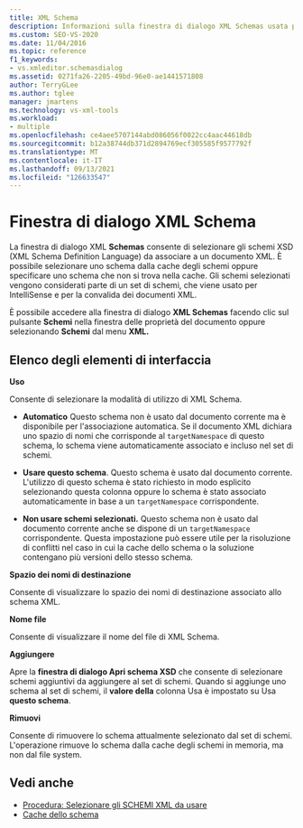 ```yaml
---
title: XML Schema
description: Informazioni sulla finestra di dialogo XML Schemas usata per selezionare gli schemi XSD (XML Schema Definition Language) da associare a un documento XML.
ms.custom: SEO-VS-2020
ms.date: 11/04/2016
ms.topic: reference
f1_keywords:
- vs.xmleditor.schemasdialog
ms.assetid: 0271fa26-2205-49bd-96e0-ae1441571808
author: TerryGLee
ms.author: tglee
manager: jmartens
ms.technology: vs-xml-tools
ms.workload:
- multiple
ms.openlocfilehash: ce4aee5707144abd086056f0022cc4aac44618db
ms.sourcegitcommit: b12a38744db371d2894769ecf305585f9577792f
ms.translationtype: MT
ms.contentlocale: it-IT
ms.lasthandoff: 09/13/2021
ms.locfileid: "126633547"
---
```

# <a name="xml-schemas-dialog-box"></a>Finestra di dialogo XML Schema

La finestra di dialogo XML **Schemas** consente di selezionare gli schemi XSD (XML Schema Definition Language) da associare a un documento XML. È possibile selezionare uno schema dalla cache degli schemi oppure specificare uno schema che non si trova nella cache. Gli schemi selezionati vengono considerati parte di un set di schemi, che viene usato per IntelliSense e per la convalida dei documenti XML.

È possibile accedere alla finestra di dialogo **XML Schemas** facendo clic sul pulsante **Schemi** nella finestra delle proprietà del documento oppure selezionando **Schemi** dal menu **XML.**

## <a name="uielement-list"></a>Elenco degli elementi di interfaccia

**Uso**

Consente di selezionare la modalità di utilizzo di XML Schema.

- **Automatico** Questo schema non è usato dal documento corrente ma è disponibile per l'associazione automatica. Se il documento XML dichiara uno spazio di nomi che corrisponde al `targetNamespace` di questo schema, lo schema viene automaticamente associato e incluso nel set di schemi.

- **Usare questo schema**. Questo schema è usato dal documento corrente. L'utilizzo di questo schema è stato richiesto in modo esplicito selezionando questa colonna oppure lo schema è stato associato automaticamente in base a un `targetNamespace` corrispondente.

- **Non usare schemi selezionati.** Questo schema non è usato dal documento corrente anche se dispone di un `targetNamespace` corrispondente. Questa impostazione può essere utile per la risoluzione di conflitti nel caso in cui la cache dello schema o la soluzione contengano più versioni dello stesso schema.

**Spazio dei nomi di destinazione**

Consente di visualizzare lo spazio dei nomi di destinazione associato allo schema XML.

**Nome file**

Consente di visualizzare il nome del file di XML Schema.

**Aggiungere**

Apre la **finestra di dialogo Apri schema XSD** che consente di selezionare schemi aggiuntivi da aggiungere al set di schemi. Quando si aggiunge uno schema al set di schemi, il **valore della** colonna Usa è impostato su Usa **questo schema**.

**Rimuovi**

Consente di rimuovere lo schema attualmente selezionato dal set di schemi. L'operazione rimuove lo schema dalla cache degli schemi in memoria, ma non dal file system.

## <a name="see-also"></a>Vedi anche

- [Procedura: Selezionare gli SCHEMI XML da usare](../xml-tools/how-to-select-the-xml-schemas-to-use.md)
- [Cache dello schema](../xml-tools/schema-cache.md)
